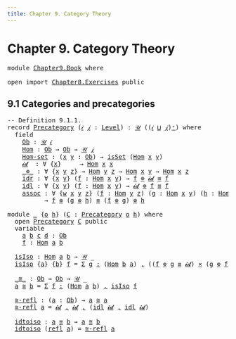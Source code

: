 ```yaml
---
title: Chapter 9. Category Theory
---
```


# Chapter 9. Category Theory

<pre class="Agda"><a id="78" class="Keyword">module</a> <a id="85" href="Chapter9.Book.html" class="Module">Chapter9.Book</a> <a id="99" class="Keyword">where</a>

<a id="106" class="Keyword">open</a> <a id="111" class="Keyword">import</a> <a id="118" href="Chapter8.Exercises.html" class="Module">Chapter8.Exercises</a> <a id="137" class="Keyword">public</a>
</pre>
## 9.1 Categories and precategories

<pre class="Agda"><a id="194" class="Comment">-- Definition 9.1.1.</a>
<a id="215" class="Keyword">record</a> <a id="Precategory"></a><a id="222" href="Chapter9.Book.html#222" class="Record">Precategory</a> <a id="234" class="Symbol">(</a><a id="235" href="Chapter9.Book.html#235" class="Bound">𝒾</a> <a id="237" href="Chapter9.Book.html#237" class="Bound">𝒿</a> <a id="239" class="Symbol">:</a> <a id="241" href="Agda.Primitive.html#597" class="Postulate">Level</a><a id="246" class="Symbol">)</a> <a id="248" class="Symbol">:</a> <a id="250" href="Chapter1.Book.html#345" class="Function">𝒰</a> <a id="252" class="Symbol">((</a><a id="254" href="Chapter9.Book.html#235" class="Bound">𝒾</a> <a id="256" href="Agda.Primitive.html#810" class="Primitive Operator">⊔</a> <a id="258" href="Chapter9.Book.html#237" class="Bound">𝒿</a><a id="259" class="Symbol">)</a><a id="260" href="Agda.Primitive.html#780" class="Primitive Operator">⁺</a><a id="261" class="Symbol">)</a> <a id="263" class="Keyword">where</a>
  <a id="271" class="Keyword">field</a>
    <a id="Precategory.Ob"></a><a id="281" href="Chapter9.Book.html#281" class="Field">Ob</a> <a id="284" class="Symbol">:</a> <a id="286" href="Chapter1.Book.html#345" class="Function">𝒰</a> <a id="288" href="Chapter9.Book.html#235" class="Bound">𝒾</a>
    <a id="Precategory.Hom"></a><a id="294" href="Chapter9.Book.html#294" class="Field">Hom</a> <a id="298" class="Symbol">:</a> <a id="300" href="Chapter9.Book.html#281" class="Field">Ob</a> <a id="303" class="Symbol">→</a> <a id="305" href="Chapter9.Book.html#281" class="Field">Ob</a> <a id="308" class="Symbol">→</a> <a id="310" href="Chapter1.Book.html#345" class="Function">𝒰</a> <a id="312" href="Chapter9.Book.html#237" class="Bound">𝒿</a>
    <a id="Precategory.Hom-set"></a><a id="318" href="Chapter9.Book.html#318" class="Field">Hom-set</a> <a id="326" class="Symbol">:</a> <a id="328" class="Symbol">(</a><a id="329" href="Chapter9.Book.html#329" class="Bound">x</a> <a id="331" href="Chapter9.Book.html#331" class="Bound">y</a> <a id="333" class="Symbol">:</a> <a id="335" href="Chapter9.Book.html#281" class="Field">Ob</a><a id="337" class="Symbol">)</a> <a id="339" class="Symbol">→</a> <a id="341" href="Chapter3.Book.html#214" class="Function">isSet</a> <a id="347" class="Symbol">(</a><a id="348" href="Chapter9.Book.html#294" class="Field">Hom</a> <a id="352" href="Chapter9.Book.html#329" class="Bound">x</a> <a id="354" href="Chapter9.Book.html#331" class="Bound">y</a><a id="355" class="Symbol">)</a>
    <a id="Precategory.𝓲𝓭"></a><a id="361" href="Chapter9.Book.html#361" class="Field">𝓲𝓭</a>  <a id="365" class="Symbol">:</a> <a id="367" class="Symbol">∀</a> <a id="369" class="Symbol">{</a><a id="370" href="Chapter9.Book.html#370" class="Bound">x</a><a id="371" class="Symbol">}</a>     <a id="377" class="Symbol">→</a> <a id="379" href="Chapter9.Book.html#294" class="Field">Hom</a> <a id="383" href="Chapter9.Book.html#370" class="Bound">x</a> <a id="385" href="Chapter9.Book.html#370" class="Bound">x</a>
    <a id="Precategory._⊚_"></a><a id="391" href="Chapter9.Book.html#391" class="Field Operator">_⊚_</a> <a id="395" class="Symbol">:</a> <a id="397" class="Symbol">∀</a> <a id="399" class="Symbol">{</a><a id="400" href="Chapter9.Book.html#400" class="Bound">x</a> <a id="402" href="Chapter9.Book.html#402" class="Bound">y</a> <a id="404" href="Chapter9.Book.html#404" class="Bound">z</a><a id="405" class="Symbol">}</a> <a id="407" class="Symbol">→</a> <a id="409" href="Chapter9.Book.html#294" class="Field">Hom</a> <a id="413" href="Chapter9.Book.html#402" class="Bound">y</a> <a id="415" href="Chapter9.Book.html#404" class="Bound">z</a> <a id="417" class="Symbol">→</a> <a id="419" href="Chapter9.Book.html#294" class="Field">Hom</a> <a id="423" href="Chapter9.Book.html#400" class="Bound">x</a> <a id="425" href="Chapter9.Book.html#402" class="Bound">y</a> <a id="427" class="Symbol">→</a> <a id="429" href="Chapter9.Book.html#294" class="Field">Hom</a> <a id="433" href="Chapter9.Book.html#400" class="Bound">x</a> <a id="435" href="Chapter9.Book.html#404" class="Bound">z</a>
    <a id="Precategory.idr"></a><a id="441" href="Chapter9.Book.html#441" class="Field">idr</a> <a id="445" class="Symbol">:</a> <a id="447" class="Symbol">∀</a> <a id="449" class="Symbol">{</a><a id="450" href="Chapter9.Book.html#450" class="Bound">x</a> <a id="452" href="Chapter9.Book.html#452" class="Bound">y</a><a id="453" class="Symbol">}</a> <a id="455" class="Symbol">(</a><a id="456" href="Chapter9.Book.html#456" class="Bound">f</a> <a id="458" class="Symbol">:</a> <a id="460" href="Chapter9.Book.html#294" class="Field">Hom</a> <a id="464" href="Chapter9.Book.html#450" class="Bound">x</a> <a id="466" href="Chapter9.Book.html#452" class="Bound">y</a><a id="467" class="Symbol">)</a> <a id="469" class="Symbol">→</a> <a id="471" href="Chapter9.Book.html#456" class="Bound">f</a> <a id="473" href="Chapter9.Book.html#391" class="Field Operator">⊚</a> <a id="475" href="Chapter9.Book.html#361" class="Field">𝓲𝓭</a> <a id="478" href="Chapter1.Book.html#4042" class="Function Operator">≡</a> <a id="480" href="Chapter9.Book.html#456" class="Bound">f</a>
    <a id="Precategory.idl"></a><a id="486" href="Chapter9.Book.html#486" class="Field">idl</a> <a id="490" class="Symbol">:</a> <a id="492" class="Symbol">∀</a> <a id="494" class="Symbol">{</a><a id="495" href="Chapter9.Book.html#495" class="Bound">x</a> <a id="497" href="Chapter9.Book.html#497" class="Bound">y</a><a id="498" class="Symbol">}</a> <a id="500" class="Symbol">(</a><a id="501" href="Chapter9.Book.html#501" class="Bound">f</a> <a id="503" class="Symbol">:</a> <a id="505" href="Chapter9.Book.html#294" class="Field">Hom</a> <a id="509" href="Chapter9.Book.html#495" class="Bound">x</a> <a id="511" href="Chapter9.Book.html#497" class="Bound">y</a><a id="512" class="Symbol">)</a> <a id="514" class="Symbol">→</a> <a id="516" href="Chapter9.Book.html#361" class="Field">𝓲𝓭</a> <a id="519" href="Chapter9.Book.html#391" class="Field Operator">⊚</a> <a id="521" href="Chapter9.Book.html#501" class="Bound">f</a> <a id="523" href="Chapter1.Book.html#4042" class="Function Operator">≡</a> <a id="525" href="Chapter9.Book.html#501" class="Bound">f</a>
    <a id="Precategory.assoc"></a><a id="531" href="Chapter9.Book.html#531" class="Field">assoc</a> <a id="537" class="Symbol">:</a> <a id="539" class="Symbol">∀</a> <a id="541" class="Symbol">{</a><a id="542" href="Chapter9.Book.html#542" class="Bound">w</a> <a id="544" href="Chapter9.Book.html#544" class="Bound">x</a> <a id="546" href="Chapter9.Book.html#546" class="Bound">y</a> <a id="548" href="Chapter9.Book.html#548" class="Bound">z</a><a id="549" class="Symbol">}</a> <a id="551" class="Symbol">(</a><a id="552" href="Chapter9.Book.html#552" class="Bound">f</a> <a id="554" class="Symbol">:</a> <a id="556" href="Chapter9.Book.html#294" class="Field">Hom</a> <a id="560" href="Chapter9.Book.html#546" class="Bound">y</a> <a id="562" href="Chapter9.Book.html#548" class="Bound">z</a><a id="563" class="Symbol">)</a> <a id="565" class="Symbol">(</a><a id="566" href="Chapter9.Book.html#566" class="Bound">g</a> <a id="568" class="Symbol">:</a> <a id="570" href="Chapter9.Book.html#294" class="Field">Hom</a> <a id="574" href="Chapter9.Book.html#544" class="Bound">x</a> <a id="576" href="Chapter9.Book.html#546" class="Bound">y</a><a id="577" class="Symbol">)</a> <a id="579" class="Symbol">(</a><a id="580" href="Chapter9.Book.html#580" class="Bound">h</a> <a id="582" class="Symbol">:</a> <a id="584" href="Chapter9.Book.html#294" class="Field">Hom</a> <a id="588" href="Chapter9.Book.html#542" class="Bound">w</a> <a id="590" href="Chapter9.Book.html#544" class="Bound">x</a><a id="591" class="Symbol">)</a>
          <a id="603" class="Symbol">→</a> <a id="605" href="Chapter9.Book.html#552" class="Bound">f</a> <a id="607" href="Chapter9.Book.html#391" class="Field Operator">⊚</a> <a id="609" class="Symbol">(</a><a id="610" href="Chapter9.Book.html#566" class="Bound">g</a> <a id="612" href="Chapter9.Book.html#391" class="Field Operator">⊚</a> <a id="614" href="Chapter9.Book.html#580" class="Bound">h</a><a id="615" class="Symbol">)</a> <a id="617" href="Chapter1.Book.html#4042" class="Function Operator">≡</a> <a id="619" class="Symbol">(</a><a id="620" href="Chapter9.Book.html#552" class="Bound">f</a> <a id="622" href="Chapter9.Book.html#391" class="Field Operator">⊚</a> <a id="624" href="Chapter9.Book.html#566" class="Bound">g</a><a id="625" class="Symbol">)</a> <a id="627" href="Chapter9.Book.html#391" class="Field Operator">⊚</a> <a id="629" href="Chapter9.Book.html#580" class="Bound">h</a>

<a id="632" class="Keyword">module</a> <a id="639" href="Chapter9.Book.html#639" class="Module">_</a> <a id="641" class="Symbol">{</a><a id="642" href="Chapter9.Book.html#642" class="Bound">o</a> <a id="644" href="Chapter9.Book.html#644" class="Bound">h</a><a id="645" class="Symbol">}</a> <a id="647" class="Symbol">(</a><a id="648" href="Chapter9.Book.html#648" class="Bound">C</a> <a id="650" class="Symbol">:</a> <a id="652" href="Chapter9.Book.html#222" class="Record">Precategory</a> <a id="664" href="Chapter9.Book.html#642" class="Bound">o</a> <a id="666" href="Chapter9.Book.html#644" class="Bound">h</a><a id="667" class="Symbol">)</a> <a id="669" class="Keyword">where</a>
  <a id="677" class="Keyword">open</a> <a id="682" href="Chapter9.Book.html#222" class="Module">Precategory</a> <a id="694" href="Chapter9.Book.html#648" class="Bound">C</a> <a id="696" class="Keyword">public</a>
  <a id="705" class="Keyword">variable</a>
    <a id="718" href="Chapter9.Book.html#718" class="Generalizable">a</a> <a id="720" href="Chapter9.Book.html#720" class="Generalizable">b</a> <a id="722" href="Chapter9.Book.html#722" class="Generalizable">c</a> <a id="724" href="Chapter9.Book.html#724" class="Generalizable">d</a> <a id="726" class="Symbol">:</a> <a id="728" href="Chapter9.Book.html#281" class="Field">Ob</a>
    <a id="735" href="Chapter9.Book.html#735" class="Generalizable">f</a> <a id="737" class="Symbol">:</a> <a id="739" href="Chapter9.Book.html#294" class="Field">Hom</a> <a id="743" href="Chapter9.Book.html#718" class="Generalizable">a</a> <a id="745" href="Chapter9.Book.html#720" class="Generalizable">b</a>

  <a id="750" href="Chapter9.Book.html#750" class="Function">isIso</a> <a id="756" class="Symbol">:</a> <a id="758" href="Chapter9.Book.html#294" class="Field">Hom</a> <a id="762" href="Chapter9.Book.html#718" class="Generalizable">a</a> <a id="764" href="Chapter9.Book.html#720" class="Generalizable">b</a> <a id="766" class="Symbol">→</a> <a id="768" href="Chapter1.Book.html#345" class="Function">𝒰</a> <a id="770" class="Symbol">_</a>
  <a id="774" href="Chapter9.Book.html#750" class="Function">isIso</a> <a id="780" class="Symbol">{</a><a id="781" href="Chapter9.Book.html#781" class="Bound">a</a><a id="782" class="Symbol">}</a> <a id="784" class="Symbol">{</a><a id="785" href="Chapter9.Book.html#785" class="Bound">b</a><a id="786" class="Symbol">}</a> <a id="788" href="Chapter9.Book.html#788" class="Bound">f</a> <a id="790" class="Symbol">=</a> <a id="792" href="Chapter1.Book.html#1550" class="Function">Σ</a> <a id="794" href="Chapter9.Book.html#794" class="Bound">g</a> <a id="796" href="Chapter1.Book.html#1550" class="Function">꞉</a> <a id="798" class="Symbol">(</a><a id="799" href="Chapter9.Book.html#294" class="Field">Hom</a> <a id="803" href="Chapter9.Book.html#785" class="Bound">b</a> <a id="805" href="Chapter9.Book.html#781" class="Bound">a</a><a id="806" class="Symbol">)</a> <a id="808" href="Chapter1.Book.html#1550" class="Function">,</a> <a id="810" class="Symbol">((</a><a id="812" href="Chapter9.Book.html#788" class="Bound">f</a> <a id="814" href="Chapter9.Book.html#391" class="Field Operator">⊚</a> <a id="816" href="Chapter9.Book.html#794" class="Bound">g</a> <a id="818" href="Chapter1.Book.html#4042" class="Function Operator">≡</a> <a id="820" href="Chapter9.Book.html#361" class="Field">𝓲𝓭</a><a id="822" class="Symbol">)</a> <a id="824" href="Chapter1.Book.html#1655" class="Function Operator">×</a> <a id="826" class="Symbol">(</a><a id="827" href="Chapter9.Book.html#794" class="Bound">g</a> <a id="829" href="Chapter9.Book.html#391" class="Field Operator">⊚</a> <a id="831" href="Chapter9.Book.html#788" class="Bound">f</a> <a id="833" href="Chapter1.Book.html#4042" class="Function Operator">≡</a> <a id="835" href="Chapter9.Book.html#361" class="Field">𝓲𝓭</a><a id="837" class="Symbol">))</a>

  <a id="843" href="Chapter9.Book.html#843" class="Function Operator">_≅_</a> <a id="847" class="Symbol">:</a> <a id="849" href="Chapter9.Book.html#281" class="Field">Ob</a> <a id="852" class="Symbol">→</a> <a id="854" href="Chapter9.Book.html#281" class="Field">Ob</a> <a id="857" class="Symbol">→</a> <a id="859" href="Chapter1.Book.html#345" class="Function">𝒰</a> <a id="861" class="Symbol">_</a>
  <a id="865" href="Chapter9.Book.html#865" class="Bound">a</a> <a id="867" href="Chapter9.Book.html#843" class="Function Operator">≅</a> <a id="869" href="Chapter9.Book.html#869" class="Bound">b</a> <a id="871" class="Symbol">=</a> <a id="873" href="Chapter1.Book.html#1550" class="Function">Σ</a> <a id="875" href="Chapter9.Book.html#875" class="Bound">f</a> <a id="877" href="Chapter1.Book.html#1550" class="Function">꞉</a> <a id="879" class="Symbol">(</a><a id="880" href="Chapter9.Book.html#294" class="Field">Hom</a> <a id="884" href="Chapter9.Book.html#865" class="Bound">a</a> <a id="886" href="Chapter9.Book.html#869" class="Bound">b</a><a id="887" class="Symbol">)</a> <a id="889" href="Chapter1.Book.html#1550" class="Function">,</a> <a id="891" href="Chapter9.Book.html#750" class="Function">isIso</a> <a id="897" href="Chapter9.Book.html#875" class="Bound">f</a>

  <a id="902" href="Chapter9.Book.html#902" class="Function">≅-refl</a> <a id="909" class="Symbol">:</a> <a id="911" class="Symbol">(</a><a id="912" href="Chapter9.Book.html#912" class="Bound">a</a> <a id="914" class="Symbol">:</a> <a id="916" href="Chapter9.Book.html#281" class="Field">Ob</a><a id="918" class="Symbol">)</a> <a id="920" class="Symbol">→</a> <a id="922" href="Chapter9.Book.html#912" class="Bound">a</a> <a id="924" href="Chapter9.Book.html#843" class="Function Operator">≅</a> <a id="926" href="Chapter9.Book.html#912" class="Bound">a</a>
  <a id="930" href="Chapter9.Book.html#902" class="Function">≅-refl</a> <a id="937" href="Chapter9.Book.html#937" class="Bound">a</a> <a id="939" class="Symbol">=</a> <a id="941" href="Chapter9.Book.html#361" class="Field">𝓲𝓭</a> <a id="944" href="Chapter1.Book.html#1501" class="InductiveConstructor Operator">,</a> <a id="946" href="Chapter9.Book.html#361" class="Field">𝓲𝓭</a> <a id="949" href="Chapter1.Book.html#1501" class="InductiveConstructor Operator">,</a> <a id="951" class="Symbol">(</a><a id="952" href="Chapter9.Book.html#486" class="Field">idl</a> <a id="956" href="Chapter9.Book.html#361" class="Field">𝓲𝓭</a> <a id="959" href="Chapter1.Book.html#1501" class="InductiveConstructor Operator">,</a> <a id="961" href="Chapter9.Book.html#486" class="Field">idl</a> <a id="965" href="Chapter9.Book.html#361" class="Field">𝓲𝓭</a><a id="967" class="Symbol">)</a>

  <a id="972" href="Chapter9.Book.html#972" class="Function">idtoiso</a> <a id="980" class="Symbol">:</a> <a id="982" href="Chapter9.Book.html#718" class="Generalizable">a</a> <a id="984" href="Chapter1.Book.html#4042" class="Function Operator">≡</a> <a id="986" href="Chapter9.Book.html#720" class="Generalizable">b</a> <a id="988" class="Symbol">→</a> <a id="990" href="Chapter9.Book.html#718" class="Generalizable">a</a> <a id="992" href="Chapter9.Book.html#843" class="Function Operator">≅</a> <a id="994" href="Chapter9.Book.html#720" class="Generalizable">b</a>
  <a id="998" href="Chapter9.Book.html#972" class="Function">idtoiso</a> <a id="1006" class="Symbol">(</a><a id="1007" href="Chapter1.Book.html#4002" class="InductiveConstructor">refl</a> <a id="1012" href="Chapter9.Book.html#1012" class="Bound">a</a><a id="1013" class="Symbol">)</a> <a id="1015" class="Symbol">=</a> <a id="1017" href="Chapter9.Book.html#902" class="Function">≅-refl</a> <a id="1024" href="Chapter9.Book.html#1012" class="Bound">a</a>
</pre>